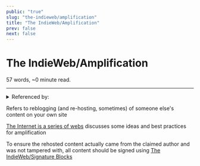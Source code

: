 ```yaml
---
public: "true"
slug: "the-indieweb/amplification"
title: "The IndieWeb/Amplification"
prev: false
next: false
---
```

<script setup>
import { data } from '../../../git.data.ts';
import { useData } from 'vitepress';
const pageData = useData();
</script>
<h1 class="p-name">The IndieWeb/Amplification</h1>
<p>57 words, ~0 minute read. <span v-html="data[`site/${pageData.page.value.relativePath}`]" /></p>
<hr/>

<details><summary>Referenced by:</summary><a href="/garden/incremental-social/index.md">Incremental Social</a><a href="/garden/kronos/index.md">Kronos</a><a href="/now/index">/now</a><a href="/garden/orchard/index.md">Orchard</a><a href="/garden/social-constructs/index.md">Social Constructs</a><a href="/garden/social-media/index.md">Social Media</a></details>

Refers to reblogging (and re-hosting, sometimes) of someone else's content on your own site

[The Internet is a series of webs](https://aramzs.xyz/essays/the-internet-is-a-series-of-webs/)  discusses some ideas and best practices for amplification

To ensure the rehosted content actually came from the claimed author and was not tampered with, all content should be signed using [The IndieWeb/Signature Blocks](/garden/the-indieweb/signature-blocks/index.md)